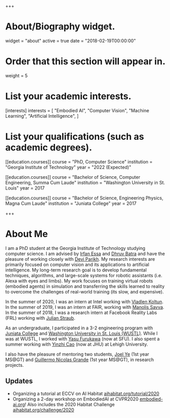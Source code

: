 +++
# About/Biography widget.
widget = "about"
active = true
date = "2018-02-19T00:00:00"

# Order that this section will appear in.
weight = 5

# List your academic interests.
[interests]
  interests = [
    "Embodied AI",
    "Computer Vision",
    "Machine Learning",
    "Artificial Intelligence",
  ]

# List your qualifications (such as academic degrees).

[[education.courses]]
  course = "PhD, Computer Science"
  institution = "Georgia Institute of Technology"
  year = "2022 (Expected)"

[[education.courses]]
  course = "Bachelor of Science, Computer Engineering, Summa Cum Laude"
  institution = "Washington University in St. Louis"
  year = 2017

[[education.courses]]
  course = "Bachelor of Science, Engineering Physics, Magna Cum Laude"
  institution = "Juniata College"
  year = 2017


+++

# About Me

I am a PhD student at the Georgia Institute of Technology studying computer science. I am advised by
[Irfan Essa][IS] and [Dhruv Batra][DB] and have the
pleasure of working closely with
[Devi Parikh][DP].  My research interests are
primarily focused on computer vision and its applications to artificial intelligence.
My long-term research goal is to develop fundamental techniques, algorithms, 
and large-scale systems for robotic assistants (i.e. Alexa with eyes and limbs).
My work focuses on training virtual robots (embodied agents) in simulation and transferring the skills learned to reality
to overcome the challenges of real-world training (its slow, and expensive).


In the summer of 2020, I was an intern at Intel working with [Vladlen Koltun][VK].
In the summer of 2019, I was an
intern at FAIR, working with [Manolis Savva][MS].
In the summer of 2018, I was a research intern at Facebook Reality Labs (FRL) working with
[Julian Straub][JS].

As an undergraduate, I participated in a 3-2 engineering program with [Juniata College][JC]
and [Washington University in St. Louis (WUSTL)][WUSTL].
While I was at WUSTL, I
worked with [Yasu Furukawa][YF] (now at SFU).  I also spent a summer
working with [Yinzhi Cao][YC] (now at JHU)
at Lehigh University.


I also have the pleasure of mentoring two students, [Joel Ye][JY] (1st year MS@GT) and [Guillermo Nicolas Grande][NG] (1st year MS@GT), in research projects.


## Updates

* Organizing a tutorial at ECCV on AI Habitat [aihabitat.org/tutorial/2020](https://aihabitat.org/tutorial/2020)
* Organizing a 2-day workshop on EmbodiedAI at CVPR2020 [embodied-ai.org](https://embodied-ai.org/)!  Also includes the 2020 Habitat Challenge [aihabitat.org/challenge/2020](https://aihabitat.org/challenge/2020)


[IS]: http://prof.irfanessa.com
[DB]: https://www.cc.gatech.edu/~dbatra/
[DP]: https://www.cc.gatech.edu/~parikh/
[JS]: http://people.csail.mit.edu/jstraub/
[JC]: https://www.juniata.edu
[JY]: https://www.linkedin.com/in/joelye/
[NG]: https://www.linkedin.com/in/guillermonicolasgrande/
[MS]: http://msavva.github.io
[VK]: http://vladlen.info
[WUSTL]: https://wustl.edu
[YF]: http://www.cs.sfu.ca/~furukawa/
[YC]: http://www.yinzhicao.org
